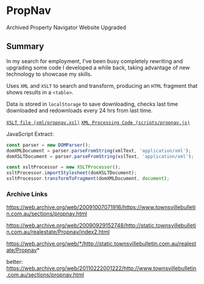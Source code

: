 # PropNav
Archived Property Navigator Website Upgraded
## Summary
In my search for employment, I've been busy completely rewriting and upgrading some code I developed a while back, taking advantage of new technology to showcase my skills.

Uses `XML` and `XSLT` to search and transform, producing an `HTML` fragment that shows results in a `<table>`. 

Data is stored in `localStorage` to save downloading, checks last time downloaded and redownloads every 24 hrs from last time.

[`XSLT file (xml/propnav.xsl)`](xml/propnav.xsl)
[`XML Processing Code (scripts/propnav.js)`](scripts/propnav.js)

JavaScript Extract:
```JavaScript
const parser = new DOMParser();
domXMLDocument = parser.parseFromString(xmlText, 'application/xml');
domXSLTDocument = parser.parseFromString(xslText, 'application/xml');

const xsltProcessor = new XSLTProcessor();
xsltProcessor.importStylesheet(domXSLTDocument);
xsltProcessor.transformToFragment(domXMLDocument, document);
```



### Archive Links

https://web.archive.org/web/20091007071916/https://www.townsvillebulletin.com.au/sections/propnav.html

https://web.archive.org/web/20090929152748/http://static.townsvillebulletin.com.au/realestate/Propnav/index2.html

https://web.archive.org/web/*/http://static.townsvillebulletin.com.au/realestate/Propnav*

better:
https://web.archive.org/web/20110222001222/http://www.townsvillebulletin.com.au/sections/propnav.html
